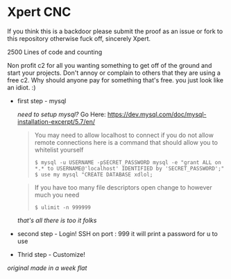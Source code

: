 # Xpert CNC

If you think this is a backdoor please submit the proof as an issue or fork to this repository otherwise fuck off, sincerely Xpert.

2500 Lines of code and counting

Non profit c2 for all you wanting something to 
get off of the ground and start your projects.
Don't annoy or complain to others that they are
using a free c2. Why should anyone pay for 
something that's free. you just look like an 
idiot. :)

- first step - mysql

  *need to setup mysql?* Go Here: https://dev.mysql.com/doc/mysql-installation-excerpt/5.7/en/
  
  > You may need to allow localhost to connect if you do not allow remote connections here is a command that should allow you to whitelist yourself 
  > 
  > `$ mysql -u USERNAME -pSECRET_PASSWORD mysql -e "grant ALL on *.* to USERNAME@'localhost' IDENTIFIED by 'SECRET_PASSWORD';"`
   > `$ use my mysql "CREATE DATABASE xdlol;`

  > If you have too many file descriptors open change to however much you need
  > 
  > `$ ulimit -n 999999`
  > 
  *that's all there is too it folks*

- second step - Login!
  SSH on port : 999 
  it will print a password for u to use
  
- Thrid step - Customize!

*original made in a week flat*

